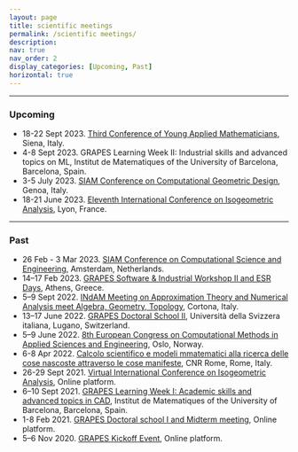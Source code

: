 ```yaml
---
layout: page
title: scientific meetings
permalink: /scientific meetings/
description: 
nav: true
nav_order: 2
display_categories: [Upcoming, Past]
horizontal: true
---
```

***

### Upcoming
<ul>
	<li> 18-22 Sept 2023. <a href="https://www.yamc.it/home"> Third Conference of Young Applied Mathematicians</a>, Siena, Italy.</li>
	<li> 4-8 Sept 2023. GRAPES Learning Week II: Industrial skills and advanced topics on ML, Institut de Matematiques of the University of Barcelona, Barcelona, Spain.</li>
	<li> 3-5 July 2023. <a href="https://www.siam.org/conferences/cm/conference/gd23"> SIAM Conference on Computational Geometric Design</a>, Genoa, Italy.</li>
	<li> 18-21 June 2023. <a href="https://iga2023.sciencesconf.org/"> Eleventh International Conference on Isogeometric Analysis</a>, Lyon, France.</li>
</ul>

***
### Past

<ul>
	<li> 26 Feb - 3 Mar 2023. <a href="https://www.siam.org/conferences/cm/conference/cse23"> SIAM Conference on Computational Science and Engineering</a>, Amsterdam, Netherlands. </li>
	<li> 14–17 Feb 2023. <a href="http://grapes-network.eu/event/software-industrial-workshop-ii-and-esr-days/"> GRAPES Software & Industrial Workshop II and ESR Days</a>, Athens, Greece.</li>
	<li>5–9 Sept 2022. <a href="https://sites.google.com/view/splinescortona2022/"> INdAM Meeting on Approximation Theory and Numerical Analysis meet Algebra, Geometry, Topology</a>, Cortona, Italy. </li>
	<li>13–17 June 2022. <a href="http://grapes-network.eu/event/doctoral-school-ii/"> GRAPES Doctoral School II</a>, Università della Svizzera italiana, Lugano, Switzerland. </li>
	<li>5–9 June 2022. <a href="https://www.eccomas2022.org/frontal/introduction.asp"> 8th European Congress on Computational Methods in Applied Sciences and Engineering</a>, Oslo, Norway. </li>
	<li>6-8 Apr 2022. <a href="https://www1.mat.uniroma1.it/ricerca/convegni/2022/CS2022/info.html#program"> Calcolo scientifico e modeli mmatematici alla ricerca delle cose nascoste attraverso le cose manifeste</a>, CNR Rome, Rome, Italy. </li>
	<li>26-29 Sept 2021. <a href="https://iga2021.sciencesconf.org/"> Virtual International Conference on Isogeometric Analysis</a>, Online platform. </li>
	<li>6–10 Sept 2021. <a href="http://grapes-network.eu/event/learning-week1/"> GRAPES Learning Week I: Academic skills and advanced topics in CAD</a>, Institut de Matematiques of the University of Barcelona, Barcelona, Spain. </li>
	<li>1-8 Feb 2021. <a href="http://grapes-network.eu/event/doctoral-school-i-midterm-meeting/"> GRAPES Doctoral school I and Midterm meeting</a>, Online platform. </li>
	<li>5–6 Nov 2020. <a href="http://grapes-network.eu/event/kickoff-recruiting-event-rome/"> GRAPES Kickoff Event</a>, Online platform. </li>
</ul>
